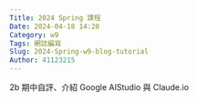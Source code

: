 ```yaml
---
Title: 2024 Spring 課程
Date: 2024-04-18 14:20
Category: w9
Tags: 網誌編寫
Slug: 2024-Spring-w9-blog-tutorial
Author: 41123215
---
```


2b 期中自評、介紹 Google AIStudio 與 Claude.io

<!-- PELICAN_END_SUMMARY -->